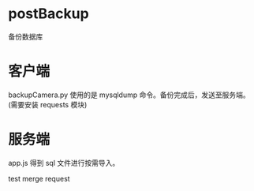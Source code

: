 # postBackup
备份数据库

# 客户端
backupCamera.py 使用的是 mysqldump 命令。备份完成后，发送至服务端。(需要安装 requests 模块)

# 服务端
app.js 得到 sql 文件进行按需导入。

test merge request
